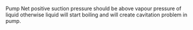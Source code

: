 Pump Net positive suction pressure should be above vapour pressure of liquid otherwise liquid will start boiling and will create cavitation
problem in pump.